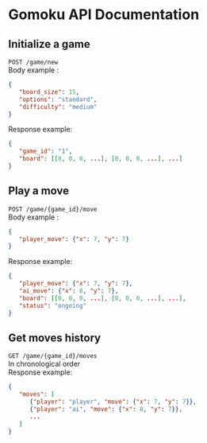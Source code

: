 # Gomoku API Documentation

## Initialize a game

`POST /game/new` \
Body example :
```json
{
   "board_size": 15,
   "options": "standard",
   "difficulty": "medium"
}
```
Response example:
```json
{
   "game_id": "1",
   "board": [[0, 0, 0, ...], [0, 0, 0, ...], ...]
}
```

## Play a move

`POST /game/{game_id}/move` \
Body example :
```json
{
   "player_move": {"x": 7, "y": 7}
}
```
Response example:
```json
{
   "player_move": {"x": 7, "y": 7},
   "ai_move": {"x": 8, "y": 7},
   "board": [[0, 0, 0, ...], [0, 0, 0, ...], ...],
   "status": "ongoing"
}
```

## Get moves history

`GET /game/{game_id}/moves` \
In chronological order \
Response example:
```json
{
   "moves": [
      {"player": "player", "move": {"x": 7, "y": 7}},
      {"player": "ai", "move": {"x": 8, "y": 7}},
      ...
   ]
}
```